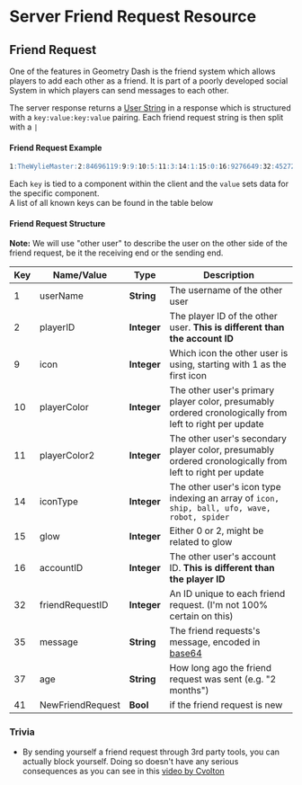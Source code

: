 # Server Friend Request Resource

## Friend Request

One of the features in Geometry Dash is the friend system which allows players to add each other as a friend. It is part of a poorly developed social System in which players can send messages to each other.

The server response returns a [User String](/docs/resources/server/user.md) in a response which is structured with a `key:value:key:value` pairing. Each friend request string is then split with a `|`

<!-- tabs:start -->

#### **Friend Request Example**
```md
1:TheWylieMaster:2:84696119:9:9:10:5:11:3:14:1:15:0:16:9276649:32:45272143:35:aGVsbG8=:41:1:37:1 week        
```
<!-- tabs:end -->

Each `key` is tied to a component within the client and the `value` sets data for the specific component.  
A list of all known keys can be found in the table below

#### Friend Request Structure

**Note:** We will use "other user" to describe the user on the other side of the friend request, be it the receiving end or the sending end.

| Key | Name/Value                | Type                                         | Description                                                              
|-----|---------------------------|----------------------------------------------|--------------------------------------------------------------------------
| 1   | userName	          | **String**					 | The username of the other user
| 2   | playerID		  | **Integer**					 | The player ID of the other user. **This is different than the account ID**
| 9   | icon			  | **Integer**					 | Which icon the other user is using, starting with 1 as the first icon
| 10  | playerColor		  | **Integer**					 | The other user's primary player color, presumably ordered cronologically from left to right per update
| 11  | playerColor2		  | **Integer**					 | The other user's secondary player color, presumably ordered cronologically from left to right per update
| 14  | iconType		  | **Integer**					 | The other user's icon type indexing an array of `icon, ship, ball, ufo, wave, robot, spider`
| 15  | glow			  | **Integer**					 | Either 0 or 2, might be related to glow
| 16  | accountID		  | **Integer**					 | The other user's account ID. **This is different than the player ID**
| 32  | friendRequestID		  | **Integer**					 | An ID unique to each friend request. (I'm not 100% certain on this)
| 35  | message			  | **String**					 | The friend requests's message, encoded in [base64](/docs/topics/encryption/base64.md)
| 37  | age			  | **String** 					 | How long ago the friend request was sent (e.g. "2 months")
| 41  | NewFriendRequest		  | **Bool**					 | if the friend request is new

### Trivia

- By sending yourself a friend request through 3rd party tools, you can actually block yourself. Doing so doesn't have any serious consequences as you can see in this [video by Cvolton](https://www.youtube.com/watch?v=R18tKYFrIqE)
